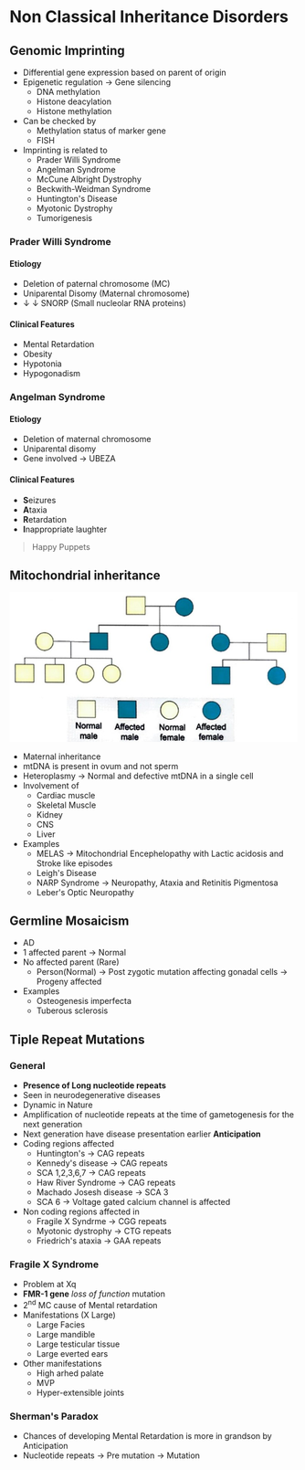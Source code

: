 # Non Classical Inheritance Disorders
## Genomic Imprinting
- Differential gene expression based on parent of origin
- Epigenetic regulation  $\rightarrow$ Gene silencing
	- DNA methylation
	- Histone deacylation
	- Histone methylation
- Can be checked by
	- Methylation status of marker gene
	- FISH
- Imprinting is related to
	- Prader Willi Syndrome
	- Angelman Syndrome
	- McCune Albright Dystrophy
	- Beckwith-Weidman Syndrome
	- Huntington's Disease
	- Myotonic Dystrophy
	- Tumorigenesis

### Prader Willi Syndrome
#### Etiology
- Deletion of paternal chromosome (MC)
- Uniparental Disomy (Maternal chromosome)
- $\downarrow$ $\downarrow$ SNORP (Small nucleolar RNA proteins)
#### Clinical Features
- Mental Retardation
- Obesity
- Hypotonia
- Hypogonadism

### Angelman Syndrome
#### Etiology
- Deletion of maternal chromosome
- Uniparental disomy
- Gene involved  $\rightarrow$ UBEZA
#### Clinical Features
- **S**eizures
- **A**taxia
- **R**etardation
- **I**nappropriate laughter
> Happy Puppets

## Mitochondrial inheritance
![MitochondrialInheritancePedigree](Pathology/Images/MitochondrialInheritancePedigree.jpg)
- Maternal inheritance
- mtDNA is present in ovum and not sperm
- Heteroplasmy  $\rightarrow$ Normal and defective mtDNA in a single cell
- Involvement of
	- Cardiac muscle
	- Skeletal Muscle
	- Kidney
	- CNS
	- Liver
- Examples
	- MELAS  $\rightarrow$ Mitochondrial Encephelopathy with Lactic acidosis and Stroke like episodes
	- Leigh's Disease
	- NARP Syndrome  $\rightarrow$ Neuropathy, Ataxia and Retinitis Pigmentosa
	- Leber's Optic Neuropathy

## Germline Mosaicism
- AD
- 1 affected parent  $\rightarrow$ Normal
- No affected parent (Rare)
	- Person(Normal)  $\rightarrow$ Post zygotic mutation affecting gonadal cells  $\rightarrow$ Progeny affected
- Examples
	- Osteogenesis imperfecta
	- Tuberous sclerosis

## Tiple Repeat Mutations
### General
- **Presence of Long nucleotide repeats**
- Seen in neurodegenerative diseases
- Dynamic in Nature
- Amplification of nucleotide repeats at the time of gametogenesis for the next generation
- Next generation have disease presentation earlier **Anticipation**
- Coding regions affected
	- Huntington's  $\rightarrow$ CAG repeats
	- Kennedy's disease  $\rightarrow$ CAG repeats
	- SCA 1,2,3,6,7  $\rightarrow$ CAG repeats
	- Haw River Syndrome  $\rightarrow$ CAG repeats
	- Machado Josesh disease  $\rightarrow$ SCA 3
	- SCA 6  $\rightarrow$ Voltage gated calcium channel is affected
- Non coding regions affected in
	- Fragile X Syndrme  $\rightarrow$ CGG repeats
	- Myotonic dystrophy  $\rightarrow$ CTG repeats
	- Friedrich's ataxia  $\rightarrow$ GAA repeats
### Fragile X Syndrome
- Problem at Xq
- **FMR-1 gene** _loss of function_ mutation
- 2<sup>nd</sup> MC cause of Mental retardation
- Manifestations (X Large)
	- Large Facies
	- Large mandible
	- Large testicular tissue
	- Large everted ears
- Other manifestations
	- High arhed palate
	- MVP
	- Hyper-extensible joints
### Sherman's Paradox
- Chances of developing Mental Retardation is more in grandson by Anticipation
- Nucleotide repeats  $\rightarrow$ Pre mutation  $\rightarrow$ Mutation